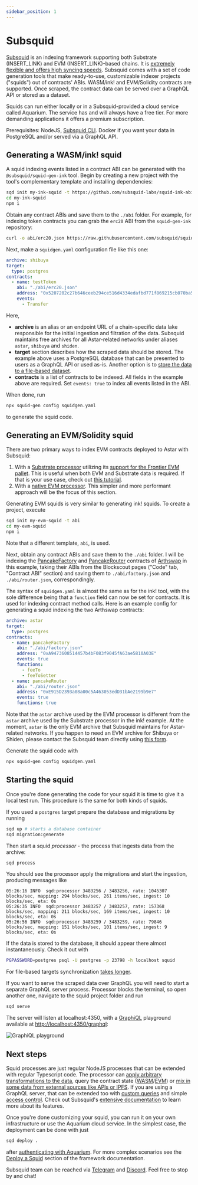 ```yaml
---
sidebar_position: 1
---
```


# Subsquid

[Subsquid](https://subsquid.io) is an indexing framework supporting both Substrate (INSERT_LINK) and EVM (INSERT_LINK)-based chains. It is [extremely flexible and offers high syncing speeds](https://docs.subsquid.io/migrate/subsquid-vs-thegraph/). Subsquid comes with a set of code generation tools that make ready-to-use, customizable indexer projects ("squids") out of contracts' ABIs. WASM/ink! and EVM/Solidity contracts are supported. Once scraped, the contract data can be served over a GraphQL API or stored as a dataset.

Squids can run either locally or in a Subsquid-provided a cloud service called Aquarium. The service has and will always have a free tier. For more demanding applications it offers a premium subscription.

Prerequisites: NodeJS, [Subsquid CLI](https://docs.subsquid.io/squid-cli/installation/). Docker if you want your data in PostgreSQL and/or served via a GraphQL API.

## Generating a WASM/ink! squid

A squid indexing events listed in a contract ABI can be generated with the `@subsquid/squid-gen-ink` tool. Begin by creating a new project with the tool's complementary template and installing dependencies:
```bash
sqd init my-ink-squid -t https://github.com/subsquid-labs/squid-ink-abi-template
cd my-ink-squid
npm i
```
Obtain any contract ABIs and save them to the `./abi` folder. For example, for indexing token contracts you can grab the `erc20` ABI from the `squid-gen-ink` repository:
```bash
curl -o abi/erc20.json https://raw.githubusercontent.com/subsquid/squid-gen/master/tests/ink-erc20/abi/erc20.json
```
Next, make a `squidgen.yaml` configuration file like this one:
```yaml
archive: shibuya
target:
  type: postgres
contracts:
  - name: testToken
    abi: "./abi/erc20.json"
    address: "0x5207202c27b646ceeb294ce516d4334edafbd771f869215cb070ba51dd7e2c72"
    events:
      - Transfer
```
Here,
* **archive** is an alias or an endpoint URL of a chain-specific data lake responsible for the initial ingestion and filtration of the data. Subsquid maintains free archives for all Astar-related networks under aliases `astar`, `shibuya` and `shiden`.
* **target** section describes how the scraped data should be stored. The example above uses a PostgreSQL database that can be presented to users as a GraphQL API or used as-is. Another option is to [store the data to a file-based dataset](https://docs.subsquid.io/basics/squid-gen/#file-store-targets).
* **contracts** is a list of contracts to be indexed. All fields in the example above are required. Set `events: true` to index all events listed in the ABI.

When done, run
```bash
npx squid-gen config squidgen.yaml
```
to generate the squid code.

## Generating an EVM/Solidity squid

There are two primary ways to index EVM contracts deployed to Astar with Subsquid:
1. With a [Substrate processor](https://docs.subsquid.io/substrate-indexing/) utilizing its [support for the Frontier EVM pallet](https://docs.subsquid.io/substrate-indexing/evm-support/). This is useful when both EVM and Substrate data is required. If that is your use case, check out [this tutorial](https://docs.subsquid.io/tutorials/create-an-evm-processing-squid/).
2. With a [native EVM processor](https://docs.subsquid.io/evm-indexing/). This simpler and more performant approach will be the focus of this section.

Generating EVM squids is very similar to generating ink! squids. To create a project, execute
```bash
sqd init my-evm-squid -t abi
cd my-evm-squid
npm i
```
Note that a different template, `abi`, is used.

Next, obtain any contract ABIs and save them to the `./abi` folder. I will be indexing the [PancakeFactory](https://blockscout.com/astar/address/0xA9473608514457b4bF083f9045fA63ae5810A03E) and [PancakeRouter](https://blockscout.com/astar/address/0xE915D2393a08a00c5A463053edD31bAe2199b9e7) contracts of [Arthswap](https://arthswap.org) in this example, taking their ABIs from the Blockscout pages ("Code" tab, "Contract ABI" section) and saving them to `./abi/factory.json` and `./abi/router.json`, correspondingly.

The syntax of `squidgen.yaml` is almost the same as for the ink! tool, with the sole difference being that a `function` field can now be set for contracts. It is used for indexing contract method calls. Here is an example config for generating a squid indexing the two Arthswap contracts:
```yaml
archive: astar
target:
  type: postgres
contracts:
  - name: pancakeFactory
    abi: "./abi/factory.json"
    address: "0xA9473608514457b4bF083f9045fA63ae5810A03E"
    events: true
    functions:
      - feeTo
      - feeToSetter
  - name: pancakeRouter
    abi: "./abi/router.json"
    address: "0xE915D2393a08a00c5A463053edD31bAe2199b9e7"
    events: true
    functions: true
```
Note that the `astar` archive used by the EVM processor is different from the `astar` archive used by the Substrate processor in the ink! example. At the moment, `astar` is the only EVM archive that Subsquid maintains for Astar-related networks. If you happen to need an EVM archive for Shibuya or Shiden, please contact the Subsquid team directly using [this form](https://forms.gle/ioVNFiPjZgvUNunY9).

Generate the squid code with 
```bash
npx squid-gen config squidgen.yaml
```

## Starting the squid

Once you're done generating the code for your squid it is time to give it a local test run. This procedure is the same for both kinds of squids.

If you used a `postgres` target prepare the database and migrations by running
```bash
sqd up # starts a database container
sqd migration:generate
```

Then start a squid *processor* - the process that ingests data from the archive:
```bash
sqd process
```
You should see the processor apply the migrations and start the ingestion, producing messages like
```
05:26:16 INFO  sqd:processor 3483256 / 3483256, rate: 1045307 blocks/sec, mapping: 294 blocks/sec, 261 items/sec, ingest: 10 blocks/sec, eta: 0s
05:26:35 INFO  sqd:processor 3483257 / 3483257, rate: 157368 blocks/sec, mapping: 211 blocks/sec, 169 items/sec, ingest: 10 blocks/sec, eta: 0s
05:26:56 INFO  sqd:processor 3483259 / 3483259, rate: 79846 blocks/sec, mapping: 151 blocks/sec, 101 items/sec, ingest: 9 blocks/sec, eta: 0s
```

If the data is stored to the database, it should appear there almost instantaneously. Check it out with
```bash
PGPASSWORD=postgres psql -U postgres -p 23798 -h localhost squid
```
For file-based targets synchronization [takes longer](https://docs.subsquid.io/basics/store/file-store/overview/#filesystem-syncs-and-dataset-partitioning).

If you want to serve the scraped data over GraphQL you will need to start a separate GraphQL server process. Processor blocks the terminal, so open another one, navigate to the squid project folder and run
```bash
sqd serve
```
The server will listen at localhost:4350, with a [GraphiQL](https://github.com/graphql/graphiql) playground available at [http://localhost:4350/graphql](http://localhost:4350/graphql):

![GraphiQL playground](</subsquidGraphiql.png>)

## Next steps

Squid processes are just regular NodeJS processes that can be extended with regular Typescript code. The processor can [apply arbitrary transformations to the data](https://docs.subsquid.io/basics/squid-processor/#processorrun), query the contract state ([WASM](https://docs.subsquid.io/substrate-indexing/wasm-support/#state-queries)/[EVM](https://docs.subsquid.io/evm-indexing/query-state/)) or [mix in some data from external sources like APIs or IPFS](https://docs.subsquid.io/basics/external-api/). If you are using a GraphQL server, that can be extended too with [custom queries](https://docs.subsquid.io/graphql-api/custom-resolvers/) and simple [access control](https://docs.subsquid.io/graphql-api/authorization/). Check out Subsquid's [extensive documentation](https://docs.subsquid.io) to learn more about its features.

Once you're done customizing your squid, you can run it on your own infrastructure or use the Aquarium cloud service. In the simplest case, the deployment can be done with just
```bash
sqd deploy .
```
after [authenticating with Aquarium](https://docs.subsquid.io/squid-cli/#1-obtain-an-aquarium-deployment-key). For more complex scenarios see the [Deploy a Squid](https://docs.subsquid.io/deploy-squid/) section of the framework documentation.

Subsquid team can be reached via [Telegram](https://t.me/HydraDevs) and [Discord](https://discord.gg/dxR4wNgdjV). Feel free to stop by and chat!

